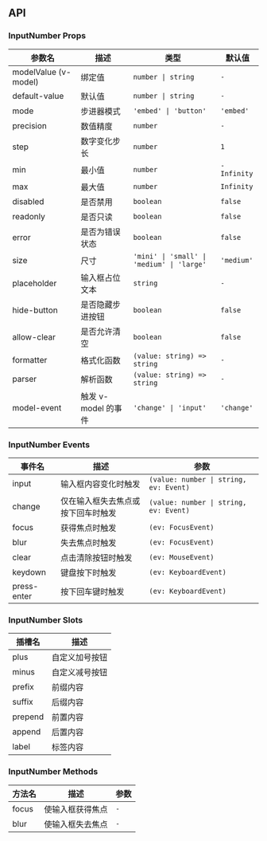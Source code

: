 ## API

### InputNumber Props

| 参数名               | 描述                | 类型                                       | 默认值      |
| -------------------- | ------------------- | ------------------------------------------ | ----------- |
| modelValue (v-model) | 绑定值              | `number \| string`                         | `-`         |
| default-value        | 默认值              | `number \| string`                         | `-`         |
| mode                 | 步进器模式          | `'embed' \| 'button'`                      | `'embed'`   |
| precision            | 数值精度            | `number`                                   | `-`         |
| step                 | 数字变化步长        | `number`                                   | `1`         |
| min                  | 最小值              | `number`                                   | `-Infinity` |
| max                  | 最大值              | `number`                                   | `Infinity`  |
| disabled             | 是否禁用            | `boolean`                                  | `false`     |
| readonly             | 是否只读            | `boolean`                                  | `false`     |
| error                | 是否为错误状态      | `boolean`                                  | `false`     |
| size                 | 尺寸                | `'mini' \| 'small' \| 'medium' \| 'large'` | `'medium'`  |
| placeholder          | 输入框占位文本      | `string`                                   | `-`         |
| hide-button          | 是否隐藏步进按钮    | `boolean`                                  | `false`     |
| allow-clear          | 是否允许清空        | `boolean`                                  | `false`     |
| formatter            | 格式化函数          | `(value: string) => string`                | `-`         |
| parser               | 解析函数            | `(value: string) => string`                | `-`         |
| model-event          | 触发 v-model 的事件 | `'change' \| 'input'`                      | `'change'`  |

### InputNumber Events

| 事件名      | 描述                               | 参数                                   |
| ----------- | ---------------------------------- | -------------------------------------- |
| input       | 输入框内容变化时触发               | `(value: number \| string, ev: Event)` |
| change      | 仅在输入框失去焦点或按下回车时触发 | `(value: number \| string, ev: Event)` |
| focus       | 获得焦点时触发                     | `(ev: FocusEvent)`                     |
| blur        | 失去焦点时触发                     | `(ev: FocusEvent)`                     |
| clear       | 点击清除按钮时触发                 | `(ev: MouseEvent)`                     |
| keydown     | 键盘按下时触发                     | `(ev: KeyboardEvent)`                  |
| press-enter | 按下回车键时触发                   | `(ev: KeyboardEvent)`                  |

### InputNumber Slots

| 插槽名  | 描述           |
| ------- | -------------- |
| plus    | 自定义加号按钮 |
| minus   | 自定义减号按钮 |
| prefix  | 前缀内容       |
| suffix  | 后缀内容       |
| prepend | 前置内容       |
| append  | 后置内容       |
| label   | 标签内容       |

### InputNumber Methods

| 方法名 | 描述             | 参数 |
| ------ | ---------------- | ---- |
| focus  | 使输入框获得焦点 | `-`  |
| blur   | 使输入框失去焦点 | `-`  |
